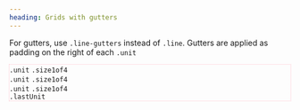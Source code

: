 ```yaml
---
heading: Grids with gutters
---
```


<p>
	For gutters, use <code>.line-gutters</code> instead of <code>.line</code>. 
	Gutters are applied as padding on the right of each <code>.unit</code>
</p>
<div class="line-gutters" style="outline: 1px dotted pink;">
	<div class="guide-content-shade unit size1of4"><code>.unit</code> <code>.size1of4</code></div>
	<div class="guide-content-shade unit size1of4"><code>.unit</code> <code>.size1of4</code></div>
	<div class="guide-content-shade unit size1of4"><code>.unit</code> <code>.size1of4</code></div>
	<div class="guide-content-shade lastUnit"><code>.lastUnit</code></div>
</div>